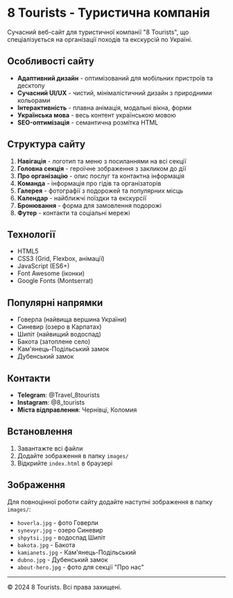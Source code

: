 # 8 Tourists - Туристична компанія

Сучасний веб-сайт для туристичної компанії "8 Tourists", що спеціалізується на організації походів та екскурсій по Україні.

## Особливості сайту

- **Адаптивний дизайн** - оптимізований для мобільних пристроїв та десктопу
- **Сучасний UI/UX** - чистий, мінімалістичний дизайн з природними кольорами
- **Інтерактивність** - плавна анімація, модальні вікна, форми
- **Українська мова** - весь контент українською мовою
- **SEO-оптимізація** - семантична розмітка HTML

## Структура сайту

1. **Навігація** - логотип та меню з посиланнями на всі секції
2. **Головна секція** - героїчне зображення з закликом до дії
3. **Про організацію** - опис послуг та контактна інформація
4. **Команда** - інформація про гідів та організаторів
5. **Галерея** - фотографії з подорожей та популярних місць
6. **Календар** - найближчі поїздки та екскурсії
7. **Бронювання** - форма для замовлення подорожі
8. **Футер** - контакти та соціальні мережі

## Технології

- HTML5
- CSS3 (Grid, Flexbox, анімації)
- JavaScript (ES6+)
- Font Awesome (іконки)
- Google Fonts (Montserrat)

## Популярні напрямки

- Говерла (найвища вершина України)
- Синевир (озеро в Карпатах)
- Шипіт (найвищий водоспад)
- Бакота (затоплене село)
- Кам'янець-Подільський замок
- Дубенський замок

## Контакти

- **Telegram**: @Travel_8tourists
- **Instagram**: @8_tourists
- **Міста відправлення**: Чернівці, Коломия

## Встановлення

1. Завантажте всі файли
2. Додайте зображення в папку `images/`
3. Відкрийте `index.html` в браузері

## Зображення

Для повноцінної роботи сайту додайте наступні зображення в папку `images/`:

- `hoverla.jpg` - фото Говерли
- `synevyr.jpg` - озеро Синевир
- `shpytsi.jpg` - водоспад Шипіт
- `bakota.jpg` - Бакота
- `kamianets.jpg` - Кам'янець-Подільський
- `dubno.jpg` - Дубенський замок
- `about-hero.jpg` - фото для секції "Про нас"

---

© 2024 8 Tourists. Всі права захищені.